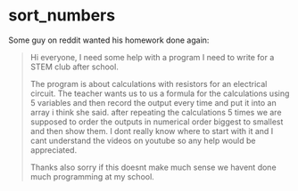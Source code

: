 # sort_numbers

Some guy on reddit wanted his homework done again:

> Hi everyone, I need some help with a program I need to write for a STEM club after school.
>
> The program is about calculations with resistors for an electrical circuit. The teacher wants us to us a formula for the calculations using 5 variables and then record the output every time and put it into an array i think she said. after repeating the calculations 5 times we are supposed to order the outputs in numerical order biggest to smallest and then show them. I dont really know where to start with it and I cant understand the videos on youtube so any help would be appreciated.
>
> Thanks also sorry if this doesnt make much sense we havent done much programming at my school.
